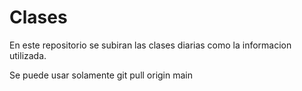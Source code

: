 # Clases  
En este repositorio se subiran las clases diarias como la informacion utilizada.

Se puede usar solamente git pull origin main
